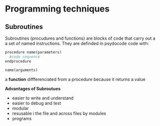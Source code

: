 # Programming techniques

## Subroutines
Subroutines (procudures and functions) are blocks of code that carry out a a set of named instructions. They are definded in psydocode code with: 

```py
procedure name(parameters)
  #code sequence
endprocedure

name(arguments)
```

a **function** diffferenciated from a procedure because it returns a value

**Advantages of Subroutues**
- easier to write and understand 
- easier to debug and test
- modular
- resusable i the file and across files by modules
- programs 
